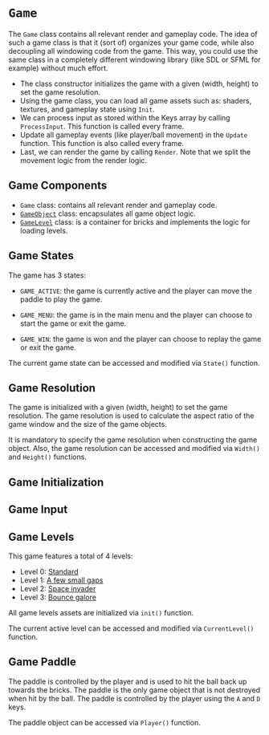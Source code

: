 # `Game`

The `Game` class contains all relevant render and gameplay code. The idea of such a game class is that it (sort of) organizes your game code, while also decoupling all windowing code from the game. This way, you could use the same class in a completely different windowing library (like SDL or SFML for example) without much effort.

- The class constructor initializes the game with a given (width, height) to set the game resolution.
- Using the game class, you can load all game assets such as: shaders, textures, and gameplay state using `Init`.
- We can process input as stored within the Keys array by calling `ProcessInput`. This function is called every frame.
- Update all gameplay events (like player/ball movement) in the `Update` function. This function is also called every frame.
- Last, we can render the game by calling `Render`. Note that we split the movement logic from the render logic.

## Game Components

- `Game` class: contains all relevant render and gameplay code.
- [`GameObject`](GameObject.md) class: encapsulates all game object logic.
- [`GameLevel`](GameLevel.md) class: is a container for bricks and implements the logic for loading levels.

## Game States

The game has 3 states:

- `GAME_ACTIVE`: the game is currently active and the player can move the paddle to play the game.

- `GAME_MENU`: the game is in the main menu and the player can choose to start the game or exit the game.

- `GAME_WIN`: the game is won and the player can choose to replay the game or exit the game.

The current game state can be accessed and modified via `State()` function.

## Game Resolution

The game is initialized with a given (width, height) to set the game resolution. The game resolution is used to calculate the aspect ratio of the game window and the size of the game objects.

It is mandatory to specify the game resolution when constructing the game object. Also, the game resolution can be accessed and modified via `Width()` and `Height()` functions.

## Game Initialization

## Game Input

## Game Levels

This game features a total of 4 levels:

- Level 0: [Standard]()
- Level 1: [A few small gaps]()
- Level 2: [Space invader]()
- Level 3: [Bounce galore]()

All game levels assets are initialized via `init()` function.

The current active level can be accessed and modified via `CurrentLevel()` function.

## Game Paddle

The paddle is controlled by the player and is used to hit the ball back up towards the bricks. The paddle is the only game object that is not destroyed when hit by the ball. The paddle is controlled by the player using the `A` and `D` keys.

The paddle object can be accessed via `Player()` function.
